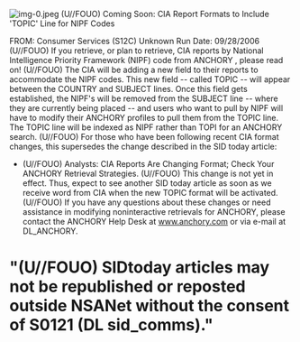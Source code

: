 ![img-0.jpeg](img-0.jpeg)
(U//FOUO) Coming Soon: CIA Report Formats to Include 'TOPIC' Line for NIPF Codes

FROM: Consumer Services (S12C)
Unknown
Run Date: 09/28/2006
(U//FOUO) If you retrieve, or plan to retrieve, CIA reports by National Intelligence Priority Framework (NIPF) code from ANCHORY , please read on!
(U//FOUO) The CIA will be adding a new field to their reports to accommodate the NIPF codes. This new field -- called TOPIC -- will appear between the COUNTRY and SUBJECT lines. Once this field gets established, the NIPF's will be removed from the SUBJECT line -- where they are currently being placed -- and users who want to pull by NIPF will have to modify their ANCHORY profiles to pull them from the TOPIC line. The TOPIC line will be indexed as NIPF rather than TOPI for an ANCHORY search.
(U//FOUO) For those who have been following recent CIA format changes, this supersedes the change described in the SID today article:

- (U//FOUO) Analysts: CIA Reports Are Changing Format; Check Your ANCHORY Retrieval Strategies.
(U//FOUO) This change is not yet in effect. Thus, expect to see another SID today article as soon as we receive word from CIA when the new TOPIC format will be activated.
(U//FOUO) If you have any questions about these changes or need assistance in modifying noninteractive retrievals for ANCHORY, please contact the ANCHORY Help Desk at www.anchory.com or via e-mail at DL_ANCHORY.


# "(U//FOUO) SIDtoday articles may not be republished or reposted outside NSANet without the consent of S0121 (DL sid_comms)."
